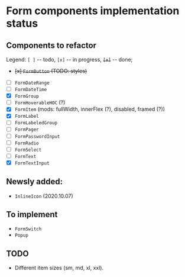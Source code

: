 # Form components implementation status

## Components to refactor

Legend: `[ ]` -- todo, `[x]` -- in progress, ~~`[x]`~~ -- done;

- ~~[x] `FormButton` (TODO: styles)~~
- [ ] `FormDateRange`
- [ ] `FormDateTime`
- [x] `FormGroup`
- [ ] `FormHoverableHOC` (?)
- [x] `FormItem` (mods: fullWidth, innerFlex (?), disabled, framed (?))
- [x] `FormLabel`
- [ ] `FormLabeledGroup`
- [ ] `FormPager`
- [ ] `FormPasswordInput`
- [ ] `FormRadio`
- [ ] `FormSelect`
- [ ] `FormText`
- [x] `FormTextInput`

## Newsly added:

- `InlineIcon` (2020.10.07)

## To implement

- `FormSwitch`
- `Popup`

## TODO

- Different item sizes (sm, md, xl, xxl).

<!--
 @changed 2020.10.19, 23:36
-->
